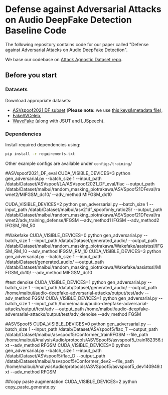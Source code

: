 # Defense against Adversarial Attacks on Audio DeepFake Detection Baseline Code

The following repository contains code for our paper called "Defense against Adversarial Attacks on Audio DeepFake Detection".

We base our codebase on [Attack Agnostic Dataset repo](https://github.com/piotrkawa/attack-agnostic-dataset).


## Before you start

### Datasets

Download appropriate datasets:

* [ASVspoof2021 DF subset](https://zenodo.org/record/4835108) (**Please note:** we use [this keys&metadata file](https://www.asvspoof.org/resources/DF-keys-stage-1.tar.gz)),
* [FakeAVCeleb](https://github.com/DASH-Lab/FakeAVCeleb#access-request-form),
* [WaveFake](https://zenodo.org/record/5642694) (along with JSUT and LJSpeech).


### Dependencies
Install required dependencies using: 
```bash
pip install -r requirements.txt
```

Other example configs are available under `configs/training/`


#ASVspoof2021_DF_eval
CUDA_VISIBLE_DEVICES=3 python gen_adversarial.py --batch_size 1 --input_path /datab/Dataset/ASVspoof/LA/ASVspoof2021_DF_eval/flac --output_path /datab/Dataset/maibui/random_masking_piotrakawa/ASVSpoof21DFeval/rawnet2/MIFGSM_dc10/ --adv_method MIFGSM_dc10

CUDA_VISIBLE_DEVICES=2 python gen_adversarial.py --batch_size 1 --input_path /datab/Dataset/maibui/asv21df_spoofonly_ratio25/ --output_path /datab/Dataset/maibui/random_masking_piotrakawa/ASVSpoof21DFeval/rawnet2/adv_training_defense/IFGSM --adv_method1 IFGSM --adv_method2 IFGSM_RM_50

#Wakefake
CUDA_VISIBLE_DEVICES=0 python gen_adversarial.py --batch_size 1 --input_path /datab/Dataset/generated_audio/ --output_path /datab/Dataset/maibui/random_masking_piotrakawa/Wakefake/aasistssl/IFGSM_RM_10 --adv_method IFGSM_RM_10
CUDA_VISIBLE_DEVICES=3 python gen_adversarial.py --batch_size 1 --input_path /datab/Dataset/generated_audio/ --output_path /datab/Dataset/maibui/random_masking_piotrakawa/Wakefake/aasistssl/MIFGSM_dc10/ --adv_method MIFGSM_dc10

#test denoise
CUDA_VISIBLE_DEVICES=1 python gen_adversarial.py --batch_size 1 --input_path /datab/Dataset/generated_audio/ --output_path /home/maibui/audio-deepfake-adversarial-attacks/output/test/adv --adv_method FGSM
CUDA_VISIBLE_DEVICES=1 python gen_adversarial.py --batch_size 1 --input_path /home/maibui/audio-deepfake-adversarial-attacks/output/test/adv --output_path /home/maibui/audio-deepfake-adversarial-attacks/output/test/adv_denoise --adv_method FGSM


#ASVSpoof5
CUDA_VISIBLE_DEVICES=0 python gen_adversarial.py --batch_size 1 --input_path /datab/Dataset/ASVspoof5/flac_T --output_path /datab/Dataset/maibui/asvspoof5/Conformer_trainRFGSM --file_path /home/maibui/AnalysisAudio/protocols/ASVSpoof5/asvspoof5_train182356.txt --adv_method RFGSM
CUDA_VISIBLE_DEVICES=0 python gen_adversarial.py --batch_size 1 --input_path /datab/Dataset/ASVspoof5/flac_D --output_path /datab/Dataset/maibui/asvspoof5/Conformer_dev2 --file_path /home/maibui/AnalysisAudio/protocols/ASVSpoof5/asvspoof5_dev140949.txt --adv_method RFGSM


##copy paste augmentation
CUDA_VISIBLE_DEVICES=2 python copy_paste_generate.py 
